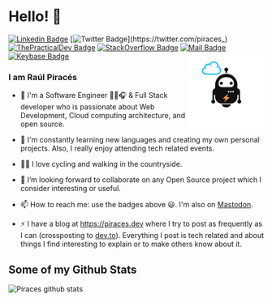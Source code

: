 # Hello! 👋
[![Linkedin Badge](https://img.shields.io/badge/-Raúl%20Piracés%20Alastuey-blue?style=flat-square&logo=Linkedin&logoColor=white&link=https://www.linkedin.com/in/ra%C3%BAl-pirac%C3%A9s-alastuey-137569a5/)](https://www.linkedin.com/in/ra%C3%BAl-pirac%C3%A9s-alastuey-137569a5/)
[![Twitter Badge](https://img.shields.io/badge/-@piraces_-1ca0f1?style=flat-square&labelColor=1ca0f1&logo=twitter&logoColor=white&link=https://twitter.com/piraces_)](https://twitter.com/piraces_)
[![ThePracticalDev Badge](https://img.shields.io/badge/-@piraces-0A0A0A?style=flat-square&labelColor=black&logo=dev.to&link=https://dev.to/piraces/)](https://dev.to/piraces)
[![StackOverflow Badge](https://img.shields.io/badge/-piraces-FE7A16?style=flat-square&logo=Stack%20Overflow&logoColor=white&link=https://stackoverflow.com/users/4064162/piraces)](https://stackoverflow.com/users/4064162/piraces)
[![Mail Badge](https://img.shields.io/badge/-raul@piraces.dev-8B89CC?style=flat-square&logo=Protonmail&logoColor=white&link=mailto:raul@piraces.dev)](mailto:raul@piraces.dev)
[![Keybase Badge](https://img.shields.io/badge/-piraces-33A0FF?style=flat-square&logo=Keybase&logoColor=white&link=https://keybase.io/piraces)](https://keybase.io/piraces)
<a href="https://piraces.dev/"><img alt="Robot logo" src="https://github.com/piraces/piraces/raw/master/robot_dark.png" align="right" height="150" /></a>


### I am Raúl Piracés

- 🔭 I'm a Software Engineer 👨‍💻🎧 & Full Stack developer who is passionate about Web Development, Cloud computing architecture, and open source.

- 🌱 I'm constantly learning new languages and creating my own personal projects. Also, I really enjoy attending tech related events.

- 🚴‍♂️ I love cycling and walking in the countryside.

- 👯 I’m looking forward to collaborate on any Open Source project which I consider interesting or useful.

- 📫 How to reach me: use the badges above 😃. I'm also on <a rel="me" href="https://mastodon.social/@piraces">Mastodon</a>.

- ⚡ I have a blog at https://piraces.dev where I try to post as frequently as I can (crossposting to [dev.to](https://dev.to/)). Everything I post is tech related and about things I find interesting to explain or to make others know about it.

## Some of my Github Stats
![Piraces github stats](https://github-readme-stats.vercel.app/api?username=piraces&theme=nord&show_icons=true)
